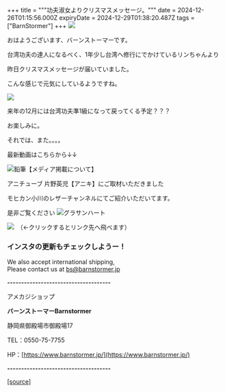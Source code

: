 +++
title = """功夫淑女よりクリスマスメッセージ。"""
date = 2024-12-26T01:15:56.000Z
expiryDate = 2024-12-29T01:38:20.487Z
tags = ["BarnStormer"]
+++
[![](https://stat.ameba.jp/user_images/20231023/16/barnstormer-go/b2/03/p/o0420015015354743273.png)](https://ameblo.jp/barnstormer-go/entry-12825670498.html)

おはようございます、バーンストーマーです。

台湾功夫の達人になるべく、1年少し台湾へ修行にでかけているリンちゃんより

昨日クリスマスメッセージが届いていました。

こんな感じで元気にしているようですね。

[![](https://stat.ameba.jp/user_images/20241226/10/barnstormer-go/54/dd/j/o0960128015525836047.jpg)](https://stat.ameba.jp/user_images/20241226/10/barnstormer-go/54/dd/j/o0960128015525836047.jpg)

来年の12月には台湾功夫準1級になって戻ってくる予定？？？

お楽しみに。

それでは、また。。。。

最新動画はこちらから↓↓

![鉛筆](https://stat100.ameba.jp/blog/ucs/img/char/char3/519.png)【メディア掲載について】

アニチューブ 片野英児【アニキ】にご取材いただきました

モヒカン小川のレザーチャンネルにてご紹介いただいてます。

是非ご覧ください ![グラサンハート](https://stat100.ameba.jp/blog/ucs/img/char/char3/148.png)

[![](https://stat.ameba.jp/user_images/20230412/16/barnstormer-go/6a/23/p/o0108010815269242493.png)](https://www.instagram.com/barnstormer_daily/)　（←クリックするとリンク先へ飛べます）

### インスタの更新もチェックしようー！

We also accept international shipping,  
Please contact us at bs@barnstormer.jp

**\-------------------------------------**

アメカジショップ

**バーンストーマーBarnstormer**

静岡県御殿場市御殿場17

TEL：0550-75-7755

HP：[https://www.barnstormer.jp/](https://www.barnstormer.jp/)

**\-------------------------------------**

[[source]](https://ameblo.jp/barnstormer-go/entry-12880031915.html)
